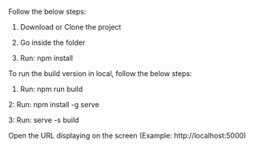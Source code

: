 Follow the below steps:

1. Download or Clone the project

2. Go inside the folder

3. Run: npm install

To run the build version in local, follow the below steps:

1. Run: npm run build

2: Run: npm install -g serve

3: Run: serve -s build

Open the URL displaying on the screen (Example: http://localhost:5000)
